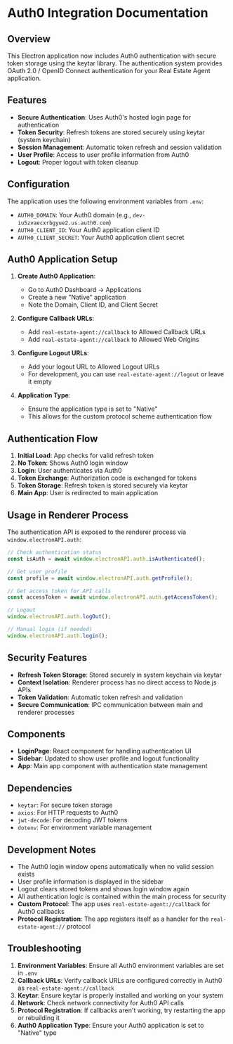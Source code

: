 # Auth0 Integration Documentation

## Overview

This Electron application now includes Auth0 authentication with secure token storage using the keytar library. The authentication system provides OAuth 2.0 / OpenID Connect authentication for your Real Estate Agent application.

## Features

- **Secure Authentication**: Uses Auth0's hosted login page for authentication
- **Token Security**: Refresh tokens are stored securely using keytar (system keychain)
- **Session Management**: Automatic token refresh and session validation
- **User Profile**: Access to user profile information from Auth0
- **Logout**: Proper logout with token cleanup

## Configuration

The application uses the following environment variables from `.env`:

- `AUTH0_DOMAIN`: Your Auth0 domain (e.g., `dev-iu5zvaecxrbgyue2.us.auth0.com`)
- `AUTH0_CLIENT_ID`: Your Auth0 application client ID
- `AUTH0_CLIENT_SECRET`: Your Auth0 application client secret

## Auth0 Application Setup

1. **Create Auth0 Application**:

   - Go to Auth0 Dashboard → Applications
   - Create a new "Native" application
   - Note the Domain, Client ID, and Client Secret

2. **Configure Callback URLs**:

   - Add `real-estate-agent://callback` to Allowed Callback URLs
   - Add `real-estate-agent://callback` to Allowed Web Origins

3. **Configure Logout URLs**:

   - Add your logout URL to Allowed Logout URLs
   - For development, you can use `real-estate-agent://logout` or leave it empty

4. **Application Type**:
   - Ensure the application type is set to "Native"
   - This allows for the custom protocol scheme authentication flow

## Authentication Flow

1. **Initial Load**: App checks for valid refresh token
2. **No Token**: Shows Auth0 login window
3. **Login**: User authenticates via Auth0
4. **Token Exchange**: Authorization code is exchanged for tokens
5. **Token Storage**: Refresh token is stored securely via keytar
6. **Main App**: User is redirected to main application

## Usage in Renderer Process

The authentication API is exposed to the renderer process via `window.electronAPI.auth`:

```typescript
// Check authentication status
const isAuth = await window.electronAPI.auth.isAuthenticated();

// Get user profile
const profile = await window.electronAPI.auth.getProfile();

// Get access token for API calls
const accessToken = await window.electronAPI.auth.getAccessToken();

// Logout
window.electronAPI.auth.logOut();

// Manual login (if needed)
window.electronAPI.auth.login();
```

## Security Features

- **Refresh Token Storage**: Stored securely in system keychain via keytar
- **Context Isolation**: Renderer process has no direct access to Node.js APIs
- **Token Validation**: Automatic token refresh and validation
- **Secure Communication**: IPC communication between main and renderer processes

## Components

- **LoginPage**: React component for handling authentication UI
- **Sidebar**: Updated to show user profile and logout functionality
- **App**: Main app component with authentication state management

## Dependencies

- `keytar`: For secure token storage
- `axios`: For HTTP requests to Auth0
- `jwt-decode`: For decoding JWT tokens
- `dotenv`: For environment variable management

## Development Notes

- The Auth0 login window opens automatically when no valid session exists
- User profile information is displayed in the sidebar
- Logout clears stored tokens and shows login window again
- All authentication logic is contained within the main process for security
- **Custom Protocol**: The app uses `real-estate-agent://callback` for Auth0 callbacks
- **Protocol Registration**: The app registers itself as a handler for the `real-estate-agent://` protocol

## Troubleshooting

1. **Environment Variables**: Ensure all Auth0 environment variables are set in `.env`
2. **Callback URLs**: Verify callback URLs are configured correctly in Auth0 as `real-estate-agent://callback`
3. **Keytar**: Ensure keytar is properly installed and working on your system
4. **Network**: Check network connectivity for Auth0 API calls
5. **Protocol Registration**: If callbacks aren't working, try restarting the app or rebuilding it
6. **Auth0 Application Type**: Ensure your Auth0 application is set to "Native" type
